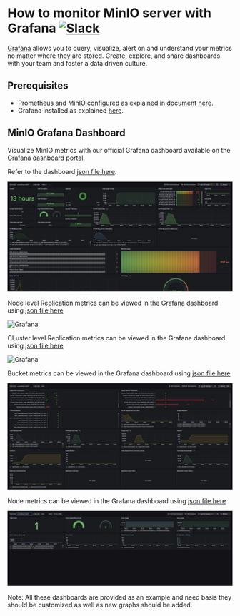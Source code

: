 # How to monitor MinIO server with Grafana [![Slack](https://slack.min.io/slack?type=svg)](https://slack.min.io)

[Grafana](https://grafana.com/) allows you to query, visualize, alert on and understand your metrics no matter where they are stored. Create, explore, and share dashboards with your team and foster a data driven culture.

## Prerequisites

- Prometheus and MinIO configured as explained in [document here](https://github.com/minio/minio/blob/master/docs/metrics/prometheus/README.md).
- Grafana installed as explained [here](https://grafana.com/grafana/download).

## MinIO Grafana Dashboard

Visualize MinIO metrics with our official Grafana dashboard available on the [Grafana dashboard portal](https://grafana.com/grafana/dashboards/13502).

Refer to the dashboard [json file here](https://raw.githubusercontent.com/minio/minio/master/docs/metrics/prometheus/grafana/minio-dashboard.json).

![Grafana](https://raw.githubusercontent.com/minio/minio/master/docs/metrics/prometheus/grafana/grafana-minio.png)

Node level Replication metrics can be viewed in the Grafana dashboard using [json file here](https://raw.githubusercontent.com/minio/minio/master/docs/metrics/prometheus/grafana/replication/minio-replication-node.json)

![Grafana](https://raw.githubusercontent.com/minio/minio/master/docs/metrics/prometheus/grafana/replication/grafana-replication-node.png)

CLuster level Replication metrics can be viewed in the Grafana dashboard using [json file here](https://raw.githubusercontent.com/minio/minio/master/docs/metrics/prometheus/grafana/replication/minio-replication-cluster.json)

![Grafana](https://raw.githubusercontent.com/minio/minio/master/docs/metrics/prometheus/grafana/replication/grafana-replication-cluster.png)

Bucket metrics can be viewed in the Grafana dashboard using [json file here](https://raw.githubusercontent.com/minio/minio/master/docs/metrics/prometheus/grafana/bubcket/minio-bucket.json)

![Grafana](https://raw.githubusercontent.com/minio/minio/master/docs/metrics/prometheus/grafana/bucket/grafana-bucket.png)

Node metrics can be viewed in the Grafana dashboard using [json file here](https://raw.githubusercontent.com/minio/minio/master/docs/metrics/prometheus/grafana/node/minio-node.json)

![Grafana](https://raw.githubusercontent.com/minio/minio/master/docs/metrics/prometheus/grafana/node/grafana-node.png)

Note: All these dashboards are provided as an example and need basis they should be customized as well as new graphs should be added.
